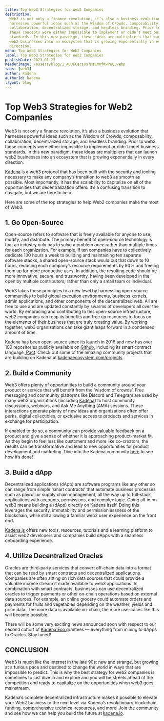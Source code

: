 ```yaml
---
title: Top Web3 Strategies for Web2 Companies
description:
  Web3 is not only a finance revolution, it’s also a business evolution that
  harnesses powerful ideas such as the Wisdom of Crowds, composability,
  collaboration, decentralized storage, and headless branding. Prior to web3,
  these concepts were either impossible to implement or didn’t meet business
  standards. In this new paradigm, these ideas are multipliers that can launch
  web2 businesses into an ecosystem that is growing exponentially in every
  direction.
menu: Top Web3 Strategies for Web2 Companies
label: Top Web3 Strategies for Web2 Companies
publishDate: 2023-01-27
headerImage: /assets/blog/1_AUUFCecs0s7MaKmMfKwPHQ.webp
tags: [web3]
author: Kadena
authorId: kadena
layout: blog
---
```


# Top Web3 Strategies for Web2 Companies

Web3 is not only a finance revolution, it’s also a business evolution that
harnesses powerful ideas such as the Wisdom of Crowds, composability,
collaboration, decentralized storage, and headless branding. Prior to web3,
these concepts were either impossible to implement or didn’t meet business
standards. In this new paradigm, these ideas are multipliers that can launch
web2 businesses into an ecosystem that is growing exponentially in every
direction.

[Kadena](https://kadena.io/) is a web3 protocol that has been built with the
security and tooling necessary to make any company’s transition to web3 as
smooth as possible. Most importantly, it has the scalability to capitalize on
all of the opportunities that decentralization offers. It’s a confusing
transition to navigate, but we are here to help.

Here are some of the top strategies to help Web2 companies make the most of
Web3.

## 1. Go Open-Source

Open-source refers to software that is freely available for anyone to use,
modify, and distribute. The primary benefit of open-source technology is that an
industry only has to solve a problem _once_ rather than multiple times for each
organization. For example, if ten companies have to collectively dedicate 100
hours a week to building and maintaining ten separate software stacks, a shared
open-source stack would cut that down to 10 hours, reducing each company’s
resource requirements by 90% and freeing them up for more productive uses. In
addition, the resulting code should be more innovative, secure, and trustworthy,
having been developed in the open by multiple contributors, rather than only a
small team or individual.

Web3 takes these principles to a new level by harnessing open-source communities
to build global execution environments, business kernels, admin applications,
and other components of the decentralized web. All are free to use and are
updated constantly by swarms of developers all over the world. By embracing and
contributing to this open-source infrastructure, web2 companies can reap its
benefits and free up resources to focus on the elements of their business that
are truly creating value. By working together, web3 organizations can take giant
leaps forward in a condensed amount of time.

Kadena has been open-source since its launch in 2016 and now has over 100
repositories publicly available on [Github](https://github.com/kadena-io),
including its smart contract
language,[ Pact](https://github.com/kadena-io/pact). Check out some of the
amazing community projects that are building on Kadena at
[kadenaecosystem.com/projects](https://kadenaecosystem.com/projects).

## 2. Build a Community

Web3 offers plenty of opportunities to build a community around your product or
service that will benefit from the ‘wisdom of crowds’. Free messaging and
community platforms like Discord and Telegram are used by many web3
organizations (including [Kadena](https://t.me/kadena_io)) to host community
discussions, webinars, and Ask Me Anything (AMA) sessions. These interactions
generate plenty of new ideas and organizations often offer perks, digital
collectibles, or exclusive access to products and services in exchange for
participation.

If enabled to do so, a community can provide valuable feedback on a product and
give a sense of whether it is approaching product-market fit. As they begin to
feel less like customers and more like co-creators, the results can be
transformative and lead to new opportunities for product development and
marketing. Dive into the Kadena community [here](https://kadena.io/community/)
to see how it’s done!

## 3. Build a dApp

Decentralized applications (dApp) are software programs like any other so can
range from simple ‘smart contracts’ that automate business processes such as
payroll or supply chain management, all the way up to full-stack applications
with accounts, permissions, and complex logic. Going all-in on web3 means
building a (dApp) directly on Kadena itself. Doing this leverages the security,
immutability and permissionlessness of the blockchain, while still allowing a
familiar web2 user experience on the front end.

[Kadena.js](https://github.com/kadena-community/kadena.js) offers new tools,
resources, tutorials and a learning platform to assist web2 developers and
companies build dApps with a seamless onboarding experience.

## 4. Utilize Decentralized Oracles

Oracles are third-party services that convert off-chain data into a format that
can be read by smart contracts and decentralized applications. Companies are
often sitting on rich data sources that could provide a valuable income stream
if made available to web3 applications. In combination with smart contracts,
businesses can use decentralized oracles to trigger payments or other on-chain
operations based on external data sources. For example, an online grocery could
automate orders and payments for fruits and vegetables depending on the weather,
yields and price data. The more data is available on-chain, the more use-cases
like this will become possible.

There will be some very exciting news announced soon with respect to our second
cohort of [Kadena Eco ](https://kadena.io/eco/)grantees — everything from mining
to dApps to Oracles. Stay tuned!

## CONCLUSION

Web3 is much like the internet in the late 90s: new and strange, but growing at
a furious pace and destined to change the world in ways that are impossible to
predict. This is why the best strategy for web2 companies is sometimes to just
dive in and explore and you will be streets ahead of the competition and ready
to capitalize on the opportunities when web3 goes mainstream.

Kadena’s complete decentralized infrastructure makes it possible to elevate your
Web2 business to the next level via Kadena’s revolutionary blockchain, funding,
comprehensive technical resources, and more! Join the community and see how we
can help you build the future at [kadena.io](https://kadena.io).
